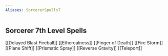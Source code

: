 ```yaml
---
Aliases: SorcererSpells7
---
```

## Sorcerer 7th Level Spells
[[Delayed Blast Fireball]]
[[Etherealness]]
[[Finger of Death]]
[[Fire Storm]]
[[Plane Shift]]
[[Prismatic Spray]]
[[Reverse Gravity]]
[[Teleport]]